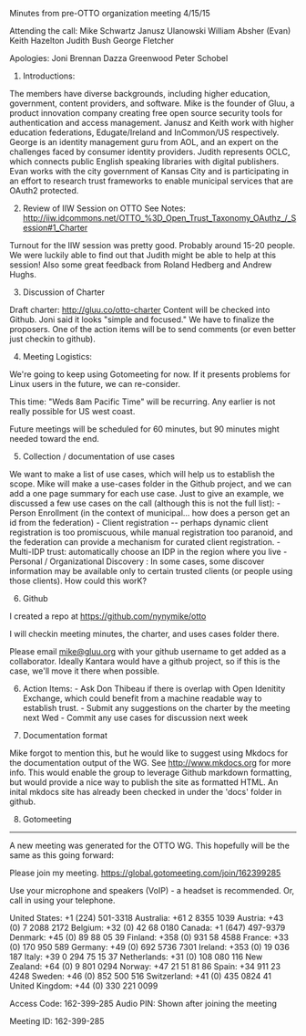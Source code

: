 Minutes from pre-OTTO organization meeting 4/15/15

Attending the call:
  Mike Schwartz
  Janusz Ulanowski
  William Absher (Evan)
  Keith Hazelton
  Judith Bush
  George Fletcher

Apologies:
  Joni Brennan
  Dazza Greenwood
  Peter Schobel
  
1. Introductions:

The members have diverse backgrounds, including higher education, government, content providers, and software. Mike is the founder of Gluu, a product innovation company creating free open source security tools for authentication and access management. Janusz and Keith work with higher education federations, Edugate/Ireland and InCommon/US respectively. George is an identity management guru from AOL, and an expert on the challenges faced by consumer identity providers. Judith represents OCLC, which connects public English speaking libraries with digital publishers. Evan works with the city government of Kansas City and is participating in an effort to research trust frameworks to enable municipal services that are OAuth2 protected. 

2. Review of IIW Session on OTTO
   See Notes: http://iiw.idcommons.net/OTTO_%3D_Open_Trust_Taxonomy_OAuthz_/_Session#1_Charter
   
Turnout for the IIW session was pretty good. Probably around 15-20 people. We were luckily able to find out that Judith might be able to help at this session! Also some great feedback from Roland Hedberg and Andrew Hughs.

3. Discussion of Charter

Draft charter: http://gluu.co/otto-charter  Content will be checked into Github.
Joni said it looks "simple and focused." We have to finalize the proposers. One of the action items will be to send comments (or even better just checkin to github).

4. Meeting Logistics: 

We're going to keep using Gotomeeting for now. If it presents problems for Linux users in the future, we can re-consider. 

This time: "Weds 8am Pacific Time" will be recurring. Any earlier is not really possible for US west coast.

Future meetings will be scheduled for 60 minutes, but 90 minutes might needed toward the end.

5. Collection / documentation of use cases

We want to make a list of use cases, which will help us to establish the scope. Mike will make a use-cases folder in the Github project, and we can add a one page summary for each use case. Just to give an example, we discussed a few use cases on the call (although this is not the full list):
       - Person Enrollment (in the context of municipal... how does a person get an id from the federation)
       - Client registration -- perhaps dynamic client registration is too promiscuous, while manual registration too paranoid, and the federation can provide a mechanism for curated client registration.
       - Multi-IDP trust: automatically choose an IDP in the region where you live
       - Personal / Organizational Discovery : In some cases, some discover information may be available only to certain trusted clients (or people using those clients). How could this worK?

6. Github

I created a repo at https://github.com/nynymike/otto

I will checkin meeting minutes, the charter, and uses cases folder there. 

Please email mike@gluu.org with your github username to get added as a collaborator. Ideally Kantara would have a github project, so if this is the case, we'll move it there when possible.

6. Action Items:
       - Ask Don Thibeau if there is overlap with Open Idenitity Exchange, which could benefit from a machine readable way to establish trust.
       - Submit any suggestions on the charter by the meeting next Wed
       - Commit any use cases for discussion next week


7. Documentation format

Mike forgot to mention this, but he would like to suggest using Mkdocs for the documentation output of the WG. See http://www.mkdocs.org for more info. This would enable the group to leverage Github markdown formatting, but would provide a nice way to publish the site as formatted HTML. An inital mkdocs site has already been checked in under the 'docs' folder in github.


8. Gotomeeting
--------------

A new meeting was generated for the OTTO WG. This hopefully will be the same as this going forward:

Please join my meeting.
          https://global.gotomeeting.com/join/162399285

Use your microphone and speakers (VoIP) - a headset is recommended.  Or, call in using your telephone.

United States: +1 (224) 501-3318
Australia: +61 2 8355 1039
Austria: +43 (0) 7 2088 2172
Belgium: +32 (0) 42 68 0180
Canada: +1 (647) 497-9379
Denmark: +45 (0) 89 88 05 39
Finland: +358 (0) 931 58 4588
France: +33 (0) 170 950 589
Germany: +49 (0) 692 5736 7301
Ireland: +353 (0) 19 036 187
Italy: +39 0 294 75 15 37
Netherlands: +31 (0) 108 080 116
New Zealand: +64 (0) 9 801 0294
Norway: +47 21 51 81 86
Spain: +34 911 23 4248
Sweden: +46 (0) 852 500 516
Switzerland: +41 (0) 435 0824 41
United Kingdom: +44 (0) 330 221 0099

Access Code: 162-399-285
Audio PIN: Shown after joining the meeting

Meeting ID: 162-399-285

